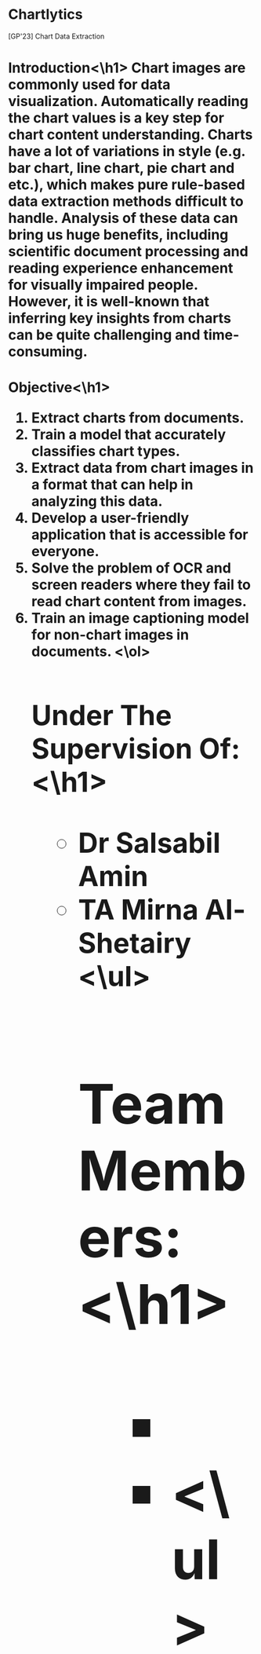 # Chartlytics
[GP'23] Chart Data Extraction


<h1>Introduction<\h1>
Chart images are commonly used for data visualization. Automatically reading the chart values is a key step for chart content understanding. Charts have a lot of variations in style (e.g. bar chart, line chart, pie chart and etc.), which makes pure rule-based data extraction methods difficult to handle. Analysis of these data can bring us huge benefits, including scientific document processing and reading experience enhancement for visually impaired people. However, it is well-known that inferring key insights from charts can be quite challenging and time-consuming.

<h1>Objective<\h1>
<ol>
<li> Extract charts from documents.
<li> Train a model that accurately classifies chart types.
<li> Extract data from chart images in a format that can help in analyzing this data.
<li> Develop a user-friendly application that is accessible for everyone.
<li> Solve the problem of OCR and screen readers where they fail to read chart content from images.
<li> Train an image captioning model for non-chart images in documents.
<\ol>

<h1>Under The Supervision Of:<\h1>
<ul>
<li> Dr Salsabil Amin
<li> TA Mirna Al-Shetairy
<\ul>

<h1>Team Members:<\h1>
<ul>
<li> 
<li> 
<\ul>

